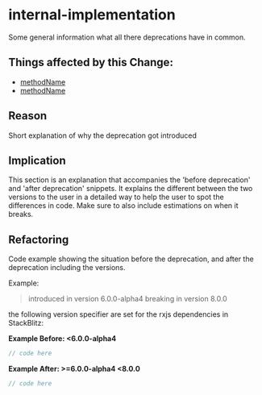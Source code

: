 <!-- ruid-groups

- 7.0.0-beta.5:
  - https://github.com/BioPhoton/rxjs/tree/7.0.0-beta.5/src/internal/AsyncSubject.ts#L17
  - https://github.com/BioPhoton/rxjs/tree/7.0.0-beta.5/src/internal/Subject.ts#L108
  - https://github.com/BioPhoton/rxjs/tree/7.0.0-beta.5/src/internal/observable/ConnectableObservable.ts#L23
  - https://github.com/BioPhoton/rxjs/tree/7.0.0-beta.5/src/internal/BehaviorSubject.ts#L24
  - https://github.com/BioPhoton/rxjs/tree/7.0.0-beta.5/src/internal/Subject.ts#L99
  - https://github.com/BioPhoton/rxjs/tree/7.0.0-beta.5/src/internal/operators/delayWhen.ts#L183
  - https://github.com/BioPhoton/rxjs/tree/7.0.0-beta.5/src/internal/operators/groupBy.ts#L308
  - https://github.com/BioPhoton/rxjs/tree/7.0.0-beta.5/src/internal/scheduler/AsyncScheduler.ts#L13
  - https://github.com/BioPhoton/rxjs/tree/7.0.0-beta.5/src/internal/scheduler/AsyncScheduler.ts#L21
  - https://github.com/BioPhoton/rxjs/tree/7.0.0-beta.5/src/internal/scheduler/VirtualTimeScheduler.ts#L23
  - https://github.com/BioPhoton/rxjs/tree/7.0.0-beta.5/src/internal/Subject.ts#L167
  - https://github.com/BioPhoton/rxjs/tree/7.0.0-beta.5/src/internal/ReplaySubject.ts#L87
  - https://github.com/BioPhoton/rxjs/tree/7.0.0-beta.5/src/internal/operators/subscribeOn.ts#L37
  - https://github.com/BioPhoton/rxjs/tree/7.0.0-beta.5/src/internal/Operator.ts#L7
  - https://github.com/BioPhoton/rxjs/tree/7.0.0-beta.5/src/internal/Scheduler.ts#L25
  - https://github.com/BioPhoton/rxjs/tree/7.0.0-beta.5/src/internal/operators/groupBy.ts#L303
- 7.0.0-beta.4:
  - https://github.com/BioPhoton/rxjs/tree/7.0.0-beta.4/src/internal/operators/repeatWhen.ts#L99
  - https://github.com/BioPhoton/rxjs/tree/7.0.0-beta.4/src/internal/operators/retryWhen.ts#L127
  - https://github.com/BioPhoton/rxjs/tree/7.0.0-beta.4/src/internal/operators/groupBy.ts#L283
  - https://github.com/BioPhoton/rxjs/tree/7.0.0-beta.4/src/internal/Subscriber.ts#L149
  - https://github.com/BioPhoton/rxjs/tree/7.0.0-beta.4/src/internal/operators/bufferWhen.ts#L94
  - https://github.com/BioPhoton/rxjs/tree/7.0.0-beta.4/src/internal/operators/groupBy.ts#L264
  - https://github.com/BioPhoton/rxjs/tree/7.0.0-beta.4/src/internal/operators/repeatWhen.ts#L113
  - https://github.com/BioPhoton/rxjs/tree/7.0.0-beta.4/src/internal/operators/window.ts#L113
  - https://github.com/BioPhoton/rxjs/tree/7.0.0-beta.4/src/internal/operators/windowToggle.ts#L141
  - https://github.com/BioPhoton/rxjs/tree/7.0.0-beta.4/src/internal/scheduler/AsyncAction.ts#L135
- 7.0.0-beta.1:
  - https://github.com/BioPhoton/rxjs/tree/7.0.0-beta.1/src/internal/operators/timeoutWith.ts#L138
- 7.0.0-beta.0:
  - https://github.com/BioPhoton/rxjs/tree/7.0.0-beta.0/src/internal/ReplaySubject.ts#L58
- 7.0.0-alpha.1:
  - https://github.com/BioPhoton/rxjs/tree/7.0.0-alpha.1/src/internal/operators/bufferTime.ts#L188
  - https://github.com/BioPhoton/rxjs/tree/7.0.0-alpha.1/src/internal/observable/SubscribeOnObservable.ts#L43
  - https://github.com/BioPhoton/rxjs/tree/7.0.0-alpha.1/src/internal/Subject.ts#L180
  - https://github.com/BioPhoton/rxjs/tree/7.0.0-alpha.1/src/internal/scheduler/AsyncAction.ts#L134
  - https://github.com/BioPhoton/rxjs/tree/7.0.0-alpha.1/src/internal/operators/bufferWhen.ts#L96
  - https://github.com/BioPhoton/rxjs/tree/7.0.0-alpha.1/src/internal/operators/groupBy.ts#L261
  - https://github.com/BioPhoton/rxjs/tree/7.0.0-alpha.1/src/internal/operators/repeatWhen.ts#L118
  - https://github.com/BioPhoton/rxjs/tree/7.0.0-alpha.1/src/internal/operators/timeoutWith.ts#L139
  - https://github.com/BioPhoton/rxjs/tree/7.0.0-alpha.1/src/internal/operators/window.ts#L117
  - https://github.com/BioPhoton/rxjs/tree/7.0.0-alpha.1/src/internal/operators/windowToggle.ts#L143
- 6.5.2:
  - https://github.com/BioPhoton/rxjs/tree/6.5.2/src/internal/symbol/rxSubscriber.ts#L2
- 6.4.0:
  - https://github.com/BioPhoton/rxjs/tree/6.4.0/src/internal/Subscriber.ts#L153
- 6.3.3:
  - https://github.com/BioPhoton/rxjs/tree/6.3.3/src/internal/Subscriber.ts#L155
- 6.3.2:
  - https://github.com/BioPhoton/rxjs/tree/6.3.2/src/internal/Subscriber.ts#L167
- 6.3.0:
  - https://github.com/BioPhoton/rxjs/tree/6.3.0/src/internal/Subscriber.ts#L160
- 6.2.2:
  - https://github.com/BioPhoton/rxjs/tree/6.2.2/src/internal/Subscriber.ts#L301
- 6.2.1:
  - https://github.com/BioPhoton/rxjs/tree/6.2.1/src/internal/Scheduler.ts#L24
- 6.0.0-alpha.3:
  - https://github.com/BioPhoton/rxjs/tree/6.0.0-alpha.3/src/internal/symbol/observable.ts#L26
- 5.6.0-forward-compat.5:
  - https://github.com/BioPhoton/rxjs/tree/5.6.0-forward-compat.5/src/BehaviorSubject.ts#L19
  - https://github.com/BioPhoton/rxjs/tree/5.6.0-forward-compat.5/src/ReplaySubject.ts#L32
  - https://github.com/BioPhoton/rxjs/tree/5.6.0-forward-compat.5/src/observable/ArrayLikeObservable.ts#L56
  - https://github.com/BioPhoton/rxjs/tree/5.6.0-forward-compat.5/src/observable/ArrayObservable.ts#L112
  - https://github.com/BioPhoton/rxjs/tree/5.6.0-forward-compat.5/src/observable/BoundCallbackObservable.ts#L188
  - https://github.com/BioPhoton/rxjs/tree/5.6.0-forward-compat.5/src/observable/BoundNodeCallbackObservable.ts#L171
  - https://github.com/BioPhoton/rxjs/tree/5.6.0-forward-compat.5/src/observable/ConnectableObservable.ts#L13
  - https://github.com/BioPhoton/rxjs/tree/5.6.0-forward-compat.5/src/observable/ConnectableObservable.ts#L14
  - https://github.com/BioPhoton/rxjs/tree/5.6.0-forward-compat.5/src/observable/ConnectableObservable.ts#L15
  - https://github.com/BioPhoton/rxjs/tree/5.6.0-forward-compat.5/src/observable/ConnectableObservable.ts#L27
  - https://github.com/BioPhoton/rxjs/tree/5.6.0-forward-compat.5/src/observable/ConnectableObservable.ts#L85
  - https://github.com/BioPhoton/rxjs/tree/5.6.0-forward-compat.5/src/operators/refCount.ts#L42
  - https://github.com/BioPhoton/rxjs/tree/5.6.0-forward-compat.5/src/observable/DeferObservable.ts#L68
  - https://github.com/BioPhoton/rxjs/tree/5.6.0-forward-compat.5/src/observable/EmptyObservable.ts#L73
  - https://github.com/BioPhoton/rxjs/tree/5.6.0-forward-compat.5/src/observable/ErrorObservable.ts#L71
  - https://github.com/BioPhoton/rxjs/tree/5.6.0-forward-compat.5/src/observable/ForkJoinObservable.ts#L164
  - https://github.com/BioPhoton/rxjs/tree/5.6.0-forward-compat.5/src/observable/FromEventObservable.ts#L228
  - https://github.com/BioPhoton/rxjs/tree/5.6.0-forward-compat.5/src/observable/FromEventPatternObservable.ts#L73
  - https://github.com/BioPhoton/rxjs/tree/5.6.0-forward-compat.5/src/observable/FromObservable.ts#L106
  - https://github.com/BioPhoton/rxjs/tree/5.6.0-forward-compat.5/src/observable/GenerateObservable.ts#L203
  - https://github.com/BioPhoton/rxjs/tree/5.6.0-forward-compat.5/src/observable/IfObservable.ts#L26
  - https://github.com/BioPhoton/rxjs/tree/5.6.0-forward-compat.5/src/observable/IntervalObservable.ts#L76
  - https://github.com/BioPhoton/rxjs/tree/5.6.0-forward-compat.5/src/observable/IteratorObservable.ts#L58
  - https://github.com/BioPhoton/rxjs/tree/5.6.0-forward-compat.5/src/observable/NeverObservable.ts#L50
  - https://github.com/BioPhoton/rxjs/tree/5.6.0-forward-compat.5/src/observable/PairsObservable.ts#L79
  - https://github.com/BioPhoton/rxjs/tree/5.6.0-forward-compat.5/src/observable/PromiseObservable.ts#L50
  - https://github.com/BioPhoton/rxjs/tree/5.6.0-forward-compat.5/src/observable/RangeObservable.ts#L83
  - https://github.com/BioPhoton/rxjs/tree/5.6.0-forward-compat.5/src/observable/ScalarObservable.ts#L42
  - https://github.com/BioPhoton/rxjs/tree/5.6.0-forward-compat.5/src/observable/TimerObservable.ts#L107
  - https://github.com/BioPhoton/rxjs/tree/5.6.0-forward-compat.5/src/observable/UsingObservable.ts#L24

ruid-groups -->

# internal-implementation

Some general information what all there deprecations have in common.

## Things affected by this Change:

- [methodName](url)
- [methodName](url)

## Reason

Short explanation of why the deprecation got introduced

## Implication

This section is an explanation that accompanies the 'before deprecation' and 'after deprecation' snippets.
It explains the different between the two versions to the user in a detailed way to help the user to spot the differences in code.
Make sure to also include estimations on when it breaks.

## Refactoring

Code example showing the situation before the deprecation, and after the deprecation including the versions.

Example:

> introduced in version 6.0.0-alpha4
> breaking in version 8.0.0

the following version specifier are set for the rxjs dependencies in StackBlitz:

**Example Before: <6.0.0-alpha4**

```ts
// code here
```

**Example After: >=6.0.0-alpha4 <8.0.0**

```ts
// code here
```
